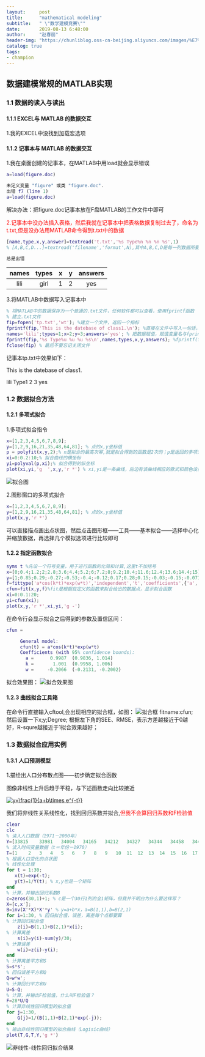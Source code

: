 ```yaml
---
layout:     post
title:      "mathematical modeling"
subtitle:   " \"数学建模竞赛\""
date:       2019-08-13 6:48:00
author:     "赵春丽"
header-img: "https://chunliblog.oss-cn-beijing.aliyuncs.com/images/%E7%94%9F%E6%9C%BA%E5%B0%8F%E6%B5%B7%E8%B1%9A.jpg"
catalog: true
tags:
- champion
---
```


## 数据建模常规的MATLAB实现

### 1.1 数据的读入与读出

#### 1.1.1 EXCEL与 MATLAB 的数据交互

1.我的EXCEL中没找到加载宏选项

#### 1.1.2 记事本与 MATLAB 的数据交互

1.我在桌面创建的记事本，在MATLAB中用load就会显示错误

``` MATLAB
a=load(figure.doc) 

未定义变量 "figure" 或类 "figure.doc".
出错 f7 (line 1)
a=load(figure.doc)
```
解决办法：把figure.doc记事本放在F盘MATLAB的工作文件中即可

<font color="red">2.记事本中没办法插入表格，然后我就在记事本中把表格数据复制过去了，命名为t.txt,但是没办法用MATLAB命令得到t.txt中的数据</font>

``` MATLAB
[name,type,x,y,answer]=textread('t.txt','%s Type%n %n %n %s',1) 
% [A,B,C,D...]=textread('filename','format',N),其中A,B,C,D是每一列数据所要保存的变量名，format为读取格式,N是读取几次

总是出错
```

| names | types |  x  |  y  | answers |
| :---: | :---: |:---:|:---:| :---: |
|  lili |  girl |  1  |  2  |  yes  |

3.将MATLAB中数据写入记事本中

``` MATLAB
% 将MATLAB中的数据保存为一个普通的.txt文件，任何软件都可以查看，使用fprintf函数
% 建立.txt文件
fip=fopen('tp.txt','wt'); %建立一个文件，返回一个指标
fprintf(fip,'This is the datebase of class1.\n'); %直接在文件中写入一句话，当然也可以不写
names='lili';types=1;x=2;y=3;answers='yes'; % 把数据赋值，赋值变量名与fprintf中的A1,,,An要一致
fprintf(fip,'%s Type%u %u %u %s\n',names,types,x,y,answers); %fprintf(fileID,formatSpec,A1,...,An)；%s是字符串；%f表示浮点数；%u表示十进制数，易错
fclose(fip) % 最后不要忘记关闭文件
```

记事本tp.txt中效果如下：

This is the datebase of class1.

lili Type1 2 3 yes

### 1.2 数据拟合方法

#### 1.2.1 多项式拟合

1.多项式拟合指令

``` MATLAB
x=[1,2,3,4,5,6,7,8,9];
y=[1,2,9,16,21,35,48,64,81]; % 点的x,y坐标值
p = polyfit(x,y,2);% n是拟合的最高次幂,就是拟合得到的函数是2次的；p是返回的多项式系数
xi=0:0.2:10;% 拟合曲线的横坐标
yi=polyval(p,xi);% 拟合得到的纵坐标
plot(xi,yi,'g  ',x,y,'r *') % xi,yi是一条曲线，后边有该曲线相应的款式和颜色设置；x,y是另一条曲线，同理
```
![拟合图](https://chunliblog.oss-cn-beijing.aliyuncs.com/images/MATLAB%E6%88%AA%E5%9B%BE.png)

2.图形窗口的多项式拟合

``` MATLAB
x=[1,2,3,4,5,6,7,8,9];
y=[1,2,9,16,21,35,48,64,81]; % 点的x,y坐标值
plot(x,y,'r *') 
```
可以直接描点画出点状图，然后点击图形框——工具——基本拟合——选择中心化并缩放数据，再选择几个模拟选项进行比较即可

#### 1.2.2 指定函数拟合

``` MATLAB
syms t %先设一个符号变量，用于进行函数的化简和计算,这里t不加括号
x=[0;0.4;1.2;2;2.8;3.6;4.4;5.2;6;7.2;8;9.2;10.4;11.6;12.4;13.6;14.4;15];
y=[1;0.85;0.29;-0.27;-0.53;-0.4;-0.12;0.17;0.28;0.15;-0.03;-0.15;-0.071;0.059;0.08;0.032;-0.015;-0.02];%点坐标
f=fittype('a*cos(k*t)*exp(w*t)','independent','t','coefficients',{'a','k','w'});%fittype是自定义拟合曲线，第一个是自定义式，第二个标明独立变量为t，第三部分标明参数a,k,w
cfun=fit(x,y,f)%fit是根据自定义的函数来拟合给出的数据点，显示拟合函数
xi=0:0.1:20;
yi=cfun(xi);
plot(x,y,'r *',xi,yi,'g -')
```
在命令行会显示拟合之后得到的参数及置信区间：

``` MATLAB
cfun = 

     General model:
     cfun(t) = a*cos(k*t)*exp(w*t)
     Coefficients (with 95% confidence bounds):
       a =      0.9987  (0.9836, 1.014)
       k =       1.001  (0.9958, 1.006)
       w =     -0.2066  (-0.2131, -0.2002)
```
拟合效果图：
![拟合效果图](https://chunliblog.oss-cn-beijing.aliyuncs.com/images/MATLAB2.png)

#### 1.2.3 曲线拟合工具箱

在命令行直接输入cftool,会出现相应的拟合框，如图：
![拟合框](https://chunliblog.oss-cn-beijing.aliyuncs.com/images/MATLAB3.png)
fitname:cfun;
然后设置一下x;y;Degree;
根据左下角的SEE、RMSE，表示方差越接近于0越好，R-squre越接近于1拟合效果越好；

### 1.3 数据拟合应用实例

#### 1.3.1 人口预测模型

1.描绘出人口分布散点图——初步确定拟合函数

图像非线性上升后趋于平稳，与下述函数走向比较接近

<div markdown="0">
<a href="https://www.codecogs.com/eqnedit.php?latex=y=\frac{1}{a&plus;b\times&space;e^{-t}}" target="_blank"><img src="https://latex.codecogs.com/gif.latex?y=\frac{1}{a&plus;b\times&space;e^{-t}}" title="y=\frac{1}{a+b\times e^{-t}}" /></a></div>

我们将非线性关系线性化，找到回归系数并拟合,<font color="red">但我不会算回归系数和F检验值</font>

``` MATLAB
clear
clc
% 读入人口数据（1971－2000年）
Y=[33815	33981	34004	34165	34212	34327	34344	34458	34498	34476	34483	34488	34513	34497	34511	34520	34507	34509	34521	34513	34515	34517	34519	34519	34521	34521	34523	34525	34525	34527]
% 读入时间变量数据（t＝年份－1970）
T=[1	2	3	4	5	6	7	8	9	10	11	12	13	14	15	16	17	18	19	20	21	22	23	24	25	26	27	28	29	30]
% 根据人口变化的点状图
% 线性化处理
for t = 1:30; 
   x(t)=exp(-t);
   y(t)=1/Y(t); % x,y也是一个矩阵
end
% 计算，并输出回归系数B
c=zeros(30,1)+1; % c是一个30行1列的全1矩阵，但我并不明白为什么要这样写？
X=[c,x']; 
B=inv(X'*X)*X'*y' % y=a+b*x，a=B(1,1),b=B(2,1)
for i=1:30, % 回归拟合值，误差，离差每个点都要算
% 计算回归拟合值    
    z(i)=B(1,1)+B(2,1)*x(i);
% 计算离差
    s(i)=y(i)-sum(y)/30;
% 计算误差    
    w(i)=z(i)-y(i);
end
% 计算离差平方和S
S=s*s';
% 回归误差平方和Q
Q=w*w';
% 计算回归平方和U
U=S-Q;
% 计算，并输出F检验值，什么叫F检验值？
F=28*U/Q
% 计算非线性回归模型的拟合值
for j=1:30,
    G(j)=1/(B(1,1)+B(2,1)*exp(-j));
end
% 输出非线性回归模型的拟合曲线（Logisic曲线）
plot(T,G,T,Y,'g *')
```
![非线性-线性回归拟合结果](https://chunliblog.oss-cn-beijing.aliyuncs.com/images/MATLAB/1-3-1-1.png)





